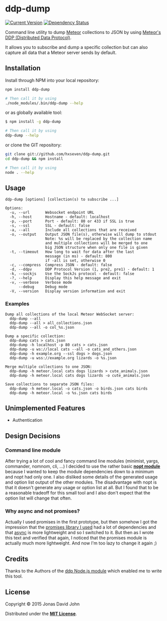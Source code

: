 # ddp-dump
[![Current Version](https://img.shields.io/npm/v/ddp-dump.svg)](https://www.npmjs.org/package/ddp-dump)
[![Dependency Status](https://david-dm.org/hxseven/ddp-dump.svg)](https://david-dm.org/hxseven/ddp-dump)

Command line utility to dump [Meteor][1] collections to JSON by using
[Meteor's DDP (Distributed Data Protocol)][2].

It allows you to subscribe and dump a specific collection but can also
capture all data that a Meteor server sends by default.

## Installation

Install through NPM into your local repository:

```bash
npm install ddp-dump

# Then call it by using
./node_modules/.bin/ddp-dump --help
```
or as globally available tool:

```bash
$ npm install -g ddp-dump

# Then call it by using
ddp-dump --help
```
or clone the GIT repository:
```bash
git clone git://github.com/hxseven/ddp-dump.git
cd ddp-dump && npm install

# Then call it by using
node . --help
```

## Usage

```
ddp-dump [options] [collection(s) to subscribe ...]

Options:
  -u, --url       Websocket endpoint URL
  -h, --host      Hostname - default: localhost
  -p, --port      Port - default: 80 or 433 if SSL is true
  -s, --ssl       SSL - default: false
  -a, --all       Include all collections that are received
  -o, --output    Output JSON file(s), otherwise will dump to stdout
                  Note: %s will be replaced by the collection name
                  and multiple collections will be merged to one
                  big JSON structure when only one file is given
  -t, --timeout   How long to wait for data after the last
                  message (in ms) - default: 800
                  if -all is set, otherwise 0
  -c, --compress  Compress JSON - default: false
  -d, --ddpv      DDP Protocol Version (1, pre2, pre1) - default: 1
  -k, --sockjs    Use the SockJs protocol - default: false
  -?, --help      Display this help message and exit
  -v, --verbose   Verbose mode
      --debug     Debug mode
  -V, --version   Display version information and exit
```

### Examples

```
Dump all collections of the local Meteor WebSocket server:
  ddp-dump --all
  ddp-dump --all > all_collections.json
  ddp-dump --all -o col_%s.json

Dump a specific collection:
  ddp-dump cats > cats.json
  ddp-dump -h localhost -p 80 cats > cats.json
  ddp-dump -u ws://local cats --all -o cats_and_others.json
  ddp-dump -h example.org --ssl dogs > dogs.json
  ddp-dump -u wss://example.org lizards -o %s.json

Merge multiple collections to one JSON:
  ddp-dump -h meteor.local cats dogs lizards > cute_animals.json
  ddp-dump -h meteor.local cats dogs lizards -o cute_animals.json

Save collections to separate JSON files:
  ddp-dump -h meteor.local -o cats.json -o birds.json cats birds
  ddp-dump -h meteor.local -o %s.json cats birds
```

## Unimplemented Features

* Authentication

## Design Decisions

### Command line module

After trying a lot of cool and fancy command line
modules (minimist, yargs, commander, nomnom, cli, ...) I decided to use the
rather basic **[nopt module][3]** because I wanted to keep the module dependencies
down to a minimum and nopt had only one. I also disliked some details of the
generated usage and option list output of the other modules.
The disadvantage with nopt is that it doesn't generate any usage or option list
at all. But I found that to be a reasonable tradeoff for this small tool
and I also don't expect that the option list will change that often.

### Why async and not promises?

Actually I used promises in the first prototype, but then somehow I got the
impression that the [promises library I used][4] had a lot of dependencies and
that [async][5] is more lightweight and so I switched to it. But then as I
wrote this text and verified that again, I noticed that the promises module
is actually much more lightweight. And now I'm too lazy to change it again ;)

## Credits

Thanks to the Authors of the [ddp Node.js module][6] which enabled me to
write this tool.

## License

Copyright © 2015 Jonas David John

Distributed under the **[MIT License][7]**.

[1]: https://www.meteor.com/
[2]: https://www.meteor.com/ddp
[3]: https://www.npmjs.com/package/nopt
[4]: https://www.npmjs.com/package/promise
[5]: https://www.npmjs.com/package/async
[6]: https://www.npmjs.com/package/ddp
[7]: http://opensource.org/licenses/MIT
